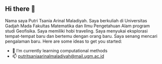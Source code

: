 ## Hi there 👋

Nama saya Putri Tsania Arinal Maladiyah. Saya berkuliah di Universitas Gadjah Mada Fakultas Matematika dan Ilmu Pengetahuan Alam program studi Geofisika. 
Saya memiliki hobi traveling. Saya menyukai eksplorasi tempat-tempat baru dan bertemu dengan orang baru. Saya senang mencari pengalaman baru. 
Here are some ideas to get you started:

- 🌱 I’m currently learning computational methods
- 📫 putritsaniaarinalmaladiyah@mail.ugm.ac.id 
